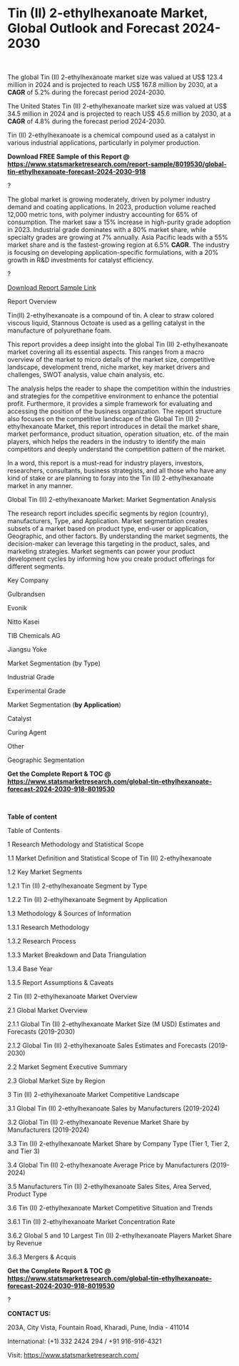 <h1>Tin (II) 2-ethylhexanoate Market, Global Outlook and Forecast 2024-2030</h1><br/><p>The global Tin (II) 2-ethylhexanoate market size was valued at US$ 123.4 million in 2024 and is projected to reach US$ 167.8 million by 2030, at a <strong>CAGR</strong> of 5.2% during the forecast period 2024-2030.</p>
 
 
 
 <p>The United States Tin (II) 2-ethylhexanoate market size was valued at US$ 34.5 million in 2024 and is projected to reach US$ 45.6 million by 2030, at a <strong>CAGR</strong> of 4.8% during the forecast period 2024-2030.</p>
 
 
 
 <p>Tin (II) 2-ethylhexanoate is a chemical compound used as a catalyst in various industrial applications, particularly in polymer production.</p>
 
 
 
 <div><b>Download FREE Sample of this Report @ <a href="https://www.statsmarketresearch.com/download-free-sample/8019530/global-tin-ethylhexanoate-forecast-2024-2030-918">https://www.statsmarketresearch.com/report-sample/8019530/global-tin-ethylhexanoate-forecast-2024-2030-918</a></b></div>
 
 
 
 <p>? </p>
 
 
 
 <p>The global market is growing moderately, driven by polymer industry demand and coating applications. In 2023, production volume reached 12,000 metric tons, with polymer industry accounting for 65% of consumption. The market saw a 15% increase in high-purity grade adoption in 2023. Industrial grade dominates with a 80% market share, while specialty grades are growing at 7% annually. Asia Pacific leads with a 55% market share and is the fastest-growing region at 6.5% <strong>CAGR</strong>. The industry is focusing on developing application-specific formulations, with a 20% growth in R&D investments for catalyst efficiency.</p>
 
 
 
 <p>? </p>
 
 
 
 <p><a href="https://www.statsmarketresearch.com/download-free-sample/8019530/global-tin-ethylhexanoate-forecast-2024-2030-918">Download Report Sample Link</a></p>
 
 
 
 <p>Report Overview</p>
 
 
 
 <p>Tin(II) 2-ethylhexanoate is a compound of tin. A clear to straw colored viscous liquid, Stannous Octoate is used as a gelling catalyst in the manufacture of polyurethane foam.</p>
 
 
 
 <p>This report provides a deep insight into the global Tin (II) 2-ethylhexanoate market covering all its essential aspects. This ranges from a macro overview of the market to micro details of the market size, competitive landscape, development trend, niche market, key market drivers and challenges, SWOT analysis, value chain analysis, etc.</p>
 
 
 
 <p>The analysis helps the reader to shape the competition within the industries and strategies for the competitive environment to enhance the potential profit. Furthermore, it provides a simple framework for evaluating and accessing the position of the business organization. The report structure also focuses on the competitive landscape of the Global Tin (II) 2-ethylhexanoate Market, this report introduces in detail the market share, market performance, product situation, operation situation, etc. of the main players, which helps the readers in the industry to identify the main competitors and deeply understand the competition pattern of the market.</p>
 
 
 
 <p>In a word, this report is a must-read for industry players, investors, researchers, consultants, business strategists, and all those who have any kind of stake or are planning to foray into the Tin (II) 2-ethylhexanoate market in any manner.</p>
 
 
 
 <p>Global Tin (II) 2-ethylhexanoate Market: Market Segmentation Analysis</p>
 
 
 
 <p>The research report includes specific segments by region (country), manufacturers, Type, and Application. Market segmentation creates subsets of a market based on product type, end-user or application, Geographic, and other factors. By understanding the market segments, the decision-maker can leverage this targeting in the product, sales, and marketing strategies. Market segments can power your product development cycles by informing how you create product offerings for different segments.</p>
 
 
 
 <p>Key Company</p>
 
 
 
 <p>Gulbrandsen</p>
 
 
 
 <p>Evonik</p>
 
 
 
 <p>Nitto Kasei</p>
 
 
 
 <p>TIB Chemicals AG</p>
 
 
 
 <p>Jiangsu Yoke</p>
 
 
 
 <p>Market Segmentation (by Type)</p>
 
 
 
 <p>Industrial Grade</p>
 
 
 
 <p>Experimental Grade</p>
 
 
 
 <p>Market Segmentation (<strong>by Application</strong>)</p>
 
 
 
 <p>Catalyst</p>
 
 
 
 <p>Curing Agent</p>
 
 
 
 <p>Other</p>
 
 
 
 <p>Geographic Segmentation</p>
 
 
 
 <div><b>Get the Complete Report & TOC @ <a href="https://www.statsmarketresearch.com/global-tin-ethylhexanoate-forecast-2024-2030-918-8019530">https://www.statsmarketresearch.com/global-tin-ethylhexanoate-forecast-2024-2030-918-8019530</a></b></div>
 
 
 
 <p><br />
 
 <b>Table of content</b></p>
 
 
 
 <p>Table of Contents<br />
 
 1 Research Methodology and Statistical Scope<br />
 
 1.1 Market Definition and Statistical Scope of Tin (II) 2-ethylhexanoate<br />
 
 1.2 Key Market Segments<br />
 
 1.2.1 Tin (II) 2-ethylhexanoate Segment by Type<br />
 
 1.2.2 Tin (II) 2-ethylhexanoate Segment by Application<br />
 
 1.3 Methodology & Sources of Information<br />
 
 1.3.1 Research Methodology<br />
 
 1.3.2 Research Process<br />
 
 1.3.3 Market Breakdown and Data Triangulation<br />
 
 1.3.4 Base Year<br />
 
 1.3.5 Report Assumptions & Caveats<br />
 
 2 Tin (II) 2-ethylhexanoate Market Overview<br />
 
 2.1 Global Market Overview<br />
 
 2.1.1 Global Tin (II) 2-ethylhexanoate Market Size (M USD) Estimates and Forecasts (2019-2030)<br />
 
 2.1.2 Global Tin (II) 2-ethylhexanoate Sales Estimates and Forecasts (2019-2030)<br />
 
 2.2 Market Segment Executive Summary<br />
 
 2.3 Global Market Size by Region<br />
 
 3 Tin (II) 2-ethylhexanoate Market Competitive Landscape<br />
 
 3.1 Global Tin (II) 2-ethylhexanoate Sales by Manufacturers (2019-2024)<br />
 
 3.2 Global Tin (II) 2-ethylhexanoate Revenue Market Share by Manufacturers (2019-2024)<br />
 
 3.3 Tin (II) 2-ethylhexanoate Market Share by Company Type (Tier 1, Tier 2, and Tier 3)<br />
 
 3.4 Global Tin (II) 2-ethylhexanoate Average Price by Manufacturers (2019-2024)<br />
 
 3.5 Manufacturers Tin (II) 2-ethylhexanoate Sales Sites, Area Served, Product Type<br />
 
 3.6 Tin (II) 2-ethylhexanoate Market Competitive Situation and Trends<br />
 
 3.6.1 Tin (II) 2-ethylhexanoate Market Concentration Rate<br />
 
 3.6.2 Global 5 and 10 Largest Tin (II) 2-ethylhexanoate Players Market Share by Revenue<br />
 
 3.6.3 Mergers & Acquis</p>
 
 
 
 <div><b>Get the Complete Report & TOC @ <a href="https://www.statsmarketresearch.com/global-tin-ethylhexanoate-forecast-2024-2030-918-8019530">https://www.statsmarketresearch.com/global-tin-ethylhexanoate-forecast-2024-2030-918-8019530</a></b></div>
 
 
 
 <p>? </p>
 
 
 
 <p><b>CONTACT US:</b><br />
 
 203A, City Vista, Fountain Road, Kharadi, Pune, India - 411014<br />
 
 International: (+1) 332 2424 294 / +91 916-916-4321<br />
 
 Visit: <a href="https://www.statsmarketresearch.com/">https://www.statsmarketresearch.com/</a></p>